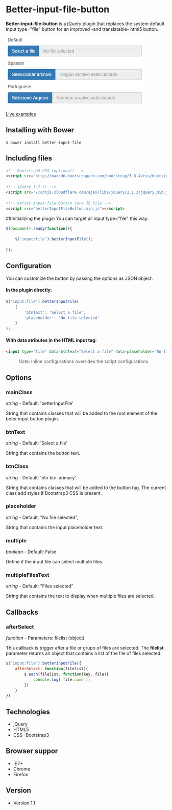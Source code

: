 # Better-input-file-button


**Better-input-file-button** is a jQuery plugin that replaces the system default input type="file" button for an improved -and translatable- html5 button.

![Preview](https://raw.githubusercontent.com/Lukas238/better-input-file/master/resources/preview.jpg)



[Live examples](http://jsfiddle.net/Lukas238/YwNa4/embedded/result,js,html/) 

## Installing with Bower
```script
$ bower install better-input-file
```



## Including files
```html
<!-- Bootstrap3 CSS (optional) -->
<script src="http://maxcdn.bootstrapcdn.com/bootstrap/3.3.4/css/bootstrap.min.css"></script>

<!-- jQuery 1.7.2+ -->
<script src="//cdnjs.cloudflare.com/ajax/libs/jquery/2.1.3/jquery.min.js"></script>

<!-- better-input-file-button core JS file -->
<script src="betterInputFileButton.min.js"></script>
```

##Initializing the plugin
You can target all input type="file" this way:

```js
$(document).ready(function(){
    
	$('input:file').betterInputFile();
	
});
```	

## Configuration
You can customize the button by passing the options as JSON object.

#### In the plugin directly:
```js
$('input:file').betterInputFile(
    {
        'btnText': 'Select a file',
        'placeholder': 'No file selected'
    }
);
```
#### With **data** atributes in the HTML input tag:
```html
<input type="file" data-btnText="Select a file" data-placeholder="No file selected" />
```

>Note: Inline configurations overrides the script configurations.


## Options

### mainClass
_string_ - Default: 'betterInputFile'

String that contains classes that will be added to the root element of the beter input button plugin.

### btnText
_string_ - Default: 'Select a file'

String that contains the button text.

### btnClass
_string_ - Default: 'btn btn-primary'

String that contains classes that will be added to the button tag. The current class add styles if Bootstrap3 CSS is present.

### placeholder
_string_ - Default: "No file selected",

String that contains the input placeholder text.	

### multiple
_boolean_ - Default: False

Define if the input file can select multiple files.

### multipleFilesText
_string_ - Default: "Files selected"

String that contains the text to display when multiple files are selected.


## Callbacks

### afterSelect
_function_ - Parameters: filelist (object)

This callback is trigger after a file or grupo of files are selected.
The **filelist** parameter returns an object that contains a list of the file of files selected.

```js
$('input:file').betterInputFile({
    afterSelect: function(filelist){
        $.each(filelist, function(key, file){
            console.log( file.name );
        })
    }
})
```


## Technologies
- jQuery
- HTML5
- CSS
-Bootstrap3


## Browser suppor
- IE7+
- Chrome
- Firefox


## Version 
* Version 1.1
